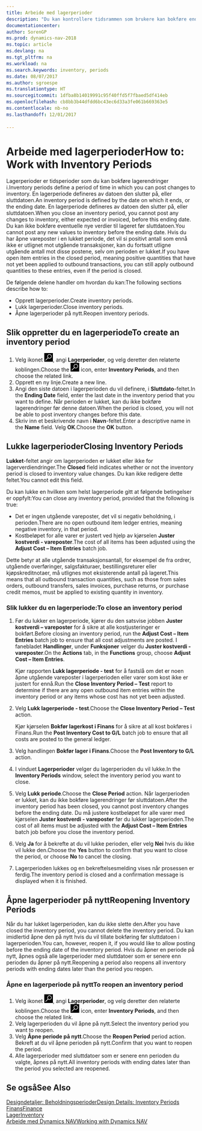 ```yaml
---
title: Arbeide med lagerperioder
description: "Du kan kontrollere tidsrammen som brukere kan bokføre endringer i lageret, ved å definere lagerperioder."
documentationcenter: 
author: SorenGP
ms.prod: dynamics-nav-2018
ms.topic: article
ms.devlang: na
ms.tgt_pltfrm: na
ms.workload: na
ms.search.keywords: inventory, periods
ms.date: 08/07/2017
ms.author: sgroespe
ms.translationtype: HT
ms.sourcegitcommit: 1dfba8b14019991c95f40ffd5f7fbaed5df414eb
ms.openlocfilehash: cb8bb3b44dfdd6bc43ec6d33a3fe061b669363e5
ms.contentlocale: nb-no
ms.lasthandoff: 12/01/2017

---
```

# <a name="how-to-work-with-inventory-periods"></a><span data-ttu-id="313f0-103">Arbeide med lagerperioder</span><span class="sxs-lookup"><span data-stu-id="313f0-103">How to: Work with Inventory Periods</span></span>
<span data-ttu-id="313f0-104">Lagerperioder er tidsperioder som du kan bokføre lagerendringer i.</span><span class="sxs-lookup"><span data-stu-id="313f0-104">Inventory periods define a period of time in which you can post changes to inventory.</span></span> <span data-ttu-id="313f0-105">En lagerperiode defineres av datoen den slutter på, eller sluttdatoen.</span><span class="sxs-lookup"><span data-stu-id="313f0-105">An inventory period is defined by the date on which it ends, or the ending date.</span></span> <span data-ttu-id="313f0-106">En lagerperiode defineres av datoen den slutter på, eller sluttdatoen.</span><span class="sxs-lookup"><span data-stu-id="313f0-106">When you close an inventory period, you cannot post any changes to inventory, either expected or invoiced, before this ending date.</span></span> <span data-ttu-id="313f0-107">Du kan ikke bokføre eventuelle nye verdier til lageret før sluttdatoen.</span><span class="sxs-lookup"><span data-stu-id="313f0-107">You cannot post any new values to inventory before the ending date.</span></span> <span data-ttu-id="313f0-108">Hvis du har åpne vareposter i en lukket periode, det vil si positivt antall som ennå ikke er utlignet mot utgående transaksjoner, kan du fortsatt utligne utgående antall mot disse postene, selv om perioden er lukket.</span><span class="sxs-lookup"><span data-stu-id="313f0-108">If you have open item entries in the closed period, meaning positive quantities that have not yet been applied to outbound transactions, you can still apply outbound quantities to these entries, even if the period is closed.</span></span>  

<span data-ttu-id="313f0-109">De følgende delene handler om hvordan du kan:</span><span class="sxs-lookup"><span data-stu-id="313f0-109">The following sections describe how to:</span></span>  

* <span data-ttu-id="313f0-110">Opprett lagerperioder.</span><span class="sxs-lookup"><span data-stu-id="313f0-110">Create inventory periods.</span></span>  
* <span data-ttu-id="313f0-111">Lukk lagerperioder.</span><span class="sxs-lookup"><span data-stu-id="313f0-111">Close inventory periods.</span></span>  
* <span data-ttu-id="313f0-112">Åpne lagerperioder på nytt.</span><span class="sxs-lookup"><span data-stu-id="313f0-112">Reopen inventory periods.</span></span>  

## <a name="to-create-an-inventory-period"></a><span data-ttu-id="313f0-113">Slik oppretter du en lagerperiode</span><span class="sxs-lookup"><span data-stu-id="313f0-113">To create an inventory period</span></span>  
1. <span data-ttu-id="313f0-114">Velg ikonet ![Søk etter side eller rapport](media/ui-search/search_small.png "Søk etter side eller rapport"), angi **Lagerperioder**, og velg deretter den relaterte koblingen.</span><span class="sxs-lookup"><span data-stu-id="313f0-114">Choose the ![Search for Page or Report](media/ui-search/search_small.png "Search for Page or Report icon") icon, enter **Inventory Periods**, and then choose the related link.</span></span>  
2. <span data-ttu-id="313f0-115">Opprett en ny linje.</span><span class="sxs-lookup"><span data-stu-id="313f0-115">Create a new line.</span></span>  
3. <span data-ttu-id="313f0-116">Angi den siste datoen i lagerperioden du vil definere, i **Sluttdato**-feltet.</span><span class="sxs-lookup"><span data-stu-id="313f0-116">In the **Ending Date** field, enter the last date in the inventory period that you want to define.</span></span> <span data-ttu-id="313f0-117">Når perioden er lukket, kan du ikke bokføre lagerendringer før denne datoen.</span><span class="sxs-lookup"><span data-stu-id="313f0-117">When the period is closed, you will not be able to post inventory changes before this date.</span></span>  
4. <span data-ttu-id="313f0-118">Skriv inn et beskrivende navn i **Navn**-feltet.</span><span class="sxs-lookup"><span data-stu-id="313f0-118">Enter a descriptive name in the **Name** field.</span></span> <span data-ttu-id="313f0-119">Velg **OK**.</span><span class="sxs-lookup"><span data-stu-id="313f0-119">Choose the **OK** button.</span></span>  

## <a name="closing-inventory-periods"></a><span data-ttu-id="313f0-120">Lukke lagerperioder</span><span class="sxs-lookup"><span data-stu-id="313f0-120">Closing Inventory Periods</span></span>  
<span data-ttu-id="313f0-121">**Lukket**-feltet angir om lagerperioden er lukket eller ikke for lagerverdiendringer.</span><span class="sxs-lookup"><span data-stu-id="313f0-121">The **Closed** field indicates whether or not the inventory period is closed to inventory value changes.</span></span> <span data-ttu-id="313f0-122">Du kan ikke redigere dette feltet.</span><span class="sxs-lookup"><span data-stu-id="313f0-122">You cannot edit this field.</span></span>  

<span data-ttu-id="313f0-123">Du kan lukke en hvilken som helst lagerperiode gitt at følgende betingelser er oppfylt:</span><span class="sxs-lookup"><span data-stu-id="313f0-123">You can close any inventory period, provided that the following is true:</span></span>  

* <span data-ttu-id="313f0-124">Det er ingen utgående vareposter, det vil si negativ beholdning, i perioden.</span><span class="sxs-lookup"><span data-stu-id="313f0-124">There are no open outbound item ledger entries, meaning negative inventory, in that period.</span></span>  
* <span data-ttu-id="313f0-125">Kostbeløpet for alle varer er justert ved hjelp av kjørselen **Juster kostverdi - vareposter**.</span><span class="sxs-lookup"><span data-stu-id="313f0-125">The cost of all items has been adjusted using the **Adjust Cost – Item Entries** batch job.</span></span>  

<span data-ttu-id="313f0-126">Dette betyr at alle utgående transaksjonsantall, for eksempel de fra ordrer, utgående overføringer, salgsfakturaer, bestillingsreturer eller kjøpskreditnotaer, må utlignes mot eksisterende antall på lageret.</span><span class="sxs-lookup"><span data-stu-id="313f0-126">This means that all outbound transaction quantities, such as those from sales orders, outbound transfers, sales invoices, purchase returns, or purchase credit memos, must be applied to existing quantity in inventory.</span></span>  

### <a name="to-close-an-inventory-period"></a><span data-ttu-id="313f0-127">Slik lukker du en lagerperiode:</span><span class="sxs-lookup"><span data-stu-id="313f0-127">To close an inventory period</span></span>  
1. <span data-ttu-id="313f0-128">Før du lukker en lagerperiode, kjører du den satsvise jobben **Juster kostverdi – vareposter** for å sikre at alle kostjusteringer er bokført.</span><span class="sxs-lookup"><span data-stu-id="313f0-128">Before closing an inventory period, run the **Adjust Cost – Item Entries** batch job to ensure that all cost adjustments are posted.</span></span> <span data-ttu-id="313f0-129">I fanebladet **Handlinger**, under **Funksjoner** velger du **Juster kostverdi - vareposter**.</span><span class="sxs-lookup"><span data-stu-id="313f0-129">On the **Actions** tab, in the **Functions** group, choose **Adjust Cost – Item Entries**.</span></span>  

     <span data-ttu-id="313f0-130">Kjør rapporten **Lukk lagerperiode - test** for å fastslå om det er noen åpne utgående vareposter i lagerperioden eller varer som kost ikke er justert for ennå.</span><span class="sxs-lookup"><span data-stu-id="313f0-130">Run the **Close Inventory Period – Test** report to determine if there are any open outbound item entries within the inventory period or any items whose cost has not yet been adjusted.</span></span>  
2. <span data-ttu-id="313f0-131">Velg **Lukk lagerperiode - test**.</span><span class="sxs-lookup"><span data-stu-id="313f0-131">Choose the **Close Inventory Period – Test** action.</span></span>  

     <span data-ttu-id="313f0-132">Kjør kjørselen **Bokfør lagerkost i Finans** for å sikre at all kost bokføres i Finans.</span><span class="sxs-lookup"><span data-stu-id="313f0-132">Run the **Post Inventory Cost to G/L** batch job to ensure that all costs are posted to the general ledger.</span></span>  
3. <span data-ttu-id="313f0-133">Velg handlingen **Bokfør lager i Finans**.</span><span class="sxs-lookup"><span data-stu-id="313f0-133">Choose the **Post Inventory to G/L** action.</span></span>  
4. <span data-ttu-id="313f0-134">I vinduet **Lagerperioder** velger du lagerperioden du vil lukke.</span><span class="sxs-lookup"><span data-stu-id="313f0-134">In the **Inventory Periods** window, select the inventory period you want to close.</span></span>  
5. <span data-ttu-id="313f0-135">Velg **Lukk periode**.</span><span class="sxs-lookup"><span data-stu-id="313f0-135">Choose the **Close Period** action.</span></span> <span data-ttu-id="313f0-136">Når lagerperioden er lukket, kan du ikke bokføre lagerendringer før sluttdatoen.</span><span class="sxs-lookup"><span data-stu-id="313f0-136">After the inventory period has been closed, you cannot post inventory changes before the ending date.</span></span> <span data-ttu-id="313f0-137">Du må justere kostbeløpet for alle varer med kjørselen **Juster kostverdi - vareposter** før du lukker lagerperioden.</span><span class="sxs-lookup"><span data-stu-id="313f0-137">The cost of all items must be adjusted with the **Adjust Cost – Item Entries** batch job before you close the inventory period.</span></span>  
6. <span data-ttu-id="313f0-138">Velg **Ja** for å bekrefte at du vil lukke perioden, eller velg **Nei** hvis du ikke vil lukke den.</span><span class="sxs-lookup"><span data-stu-id="313f0-138">Choose the **Yes** button to confirm that you want to close the period, or choose **No** to cancel the closing.</span></span>  
7. <span data-ttu-id="313f0-139">Lagerperioden lukkes og en bekreftelsesmelding vises når prosessen er ferdig.</span><span class="sxs-lookup"><span data-stu-id="313f0-139">The inventory period is closed and a confirmation message is displayed when it is finished.</span></span>  

## <a name="reopening-inventory-periods"></a><span data-ttu-id="313f0-140">Åpne lagerperioder på nytt</span><span class="sxs-lookup"><span data-stu-id="313f0-140">Reopening Inventory Periods</span></span>  
<span data-ttu-id="313f0-141">Når du har lukket lagerperioden, kan du ikke slette den.</span><span class="sxs-lookup"><span data-stu-id="313f0-141">After you have closed the inventory period, you cannot delete the inventory period.</span></span> <span data-ttu-id="313f0-142">Du kan imidlertid åpne den på nytt hvis du vil tillate bokføring før sluttdatoen i lagerperioden.</span><span class="sxs-lookup"><span data-stu-id="313f0-142">You can, however, reopen it, if you would like to allow posting before the ending date of the inventory period.</span></span> <span data-ttu-id="313f0-143">Hvis du åpner en periode på nytt, åpnes også alle lagerperioder med sluttdatoer som er senere enn perioden du åpner på nytt.</span><span class="sxs-lookup"><span data-stu-id="313f0-143">Reopening a period also reopens all inventory periods with ending dates later than the period you reopen.</span></span>  

### <a name="to-reopen-an-inventory-period"></a><span data-ttu-id="313f0-144">Åpne en lagerperiode på nytt</span><span class="sxs-lookup"><span data-stu-id="313f0-144">To reopen an inventory period</span></span>  
1. <span data-ttu-id="313f0-145">Velg ikonet ![Søk etter side eller rapport](media/ui-search/search_small.png "Søk etter side eller rapport"), angi **Lagerperioder**, og velg deretter den relaterte koblingen.</span><span class="sxs-lookup"><span data-stu-id="313f0-145">Choose the ![Search for Page or Report](media/ui-search/search_small.png "Search for Page or Report icon") icon, enter **Inventory Periods**, and then choose the related link.</span></span>  
2. <span data-ttu-id="313f0-146">Velg lagerperioden du vil åpne på nytt.</span><span class="sxs-lookup"><span data-stu-id="313f0-146">Select the inventory period you want to reopen.</span></span>  
3. <span data-ttu-id="313f0-147">Velg **Åpne periode på nytt**.</span><span class="sxs-lookup"><span data-stu-id="313f0-147">Choose the **Reopen Period** period action.</span></span> <span data-ttu-id="313f0-148">Bekreft at du vil åpne perioden på nytt.</span><span class="sxs-lookup"><span data-stu-id="313f0-148">Confirm that you want to reopen the period.</span></span>  
4. <span data-ttu-id="313f0-149">Alle lagerperioder med sluttdatoer som er senere enn perioden du valgte, åpnes på nytt.</span><span class="sxs-lookup"><span data-stu-id="313f0-149">All inventory periods with ending dates later than the period you selected are reopened.</span></span>  

## <a name="see-also"></a><span data-ttu-id="313f0-150">Se også</span><span class="sxs-lookup"><span data-stu-id="313f0-150">See Also</span></span>  
[<span data-ttu-id="313f0-151">Designdetaljer: Beholdningsperioder</span><span class="sxs-lookup"><span data-stu-id="313f0-151">Design Details: Inventory Periods</span></span>](design-details-inventory-periods.md)  
[<span data-ttu-id="313f0-152">Finans</span><span class="sxs-lookup"><span data-stu-id="313f0-152">Finance</span></span>](finance.md)  
[<span data-ttu-id="313f0-153">Lager</span><span class="sxs-lookup"><span data-stu-id="313f0-153">Inventory</span></span>](inventory-manage-inventory.md)  
[<span data-ttu-id="313f0-154">Arbeide med Dynamics NAV</span><span class="sxs-lookup"><span data-stu-id="313f0-154">Working with Dynamics NAV</span></span>](ui-work-product.md)


